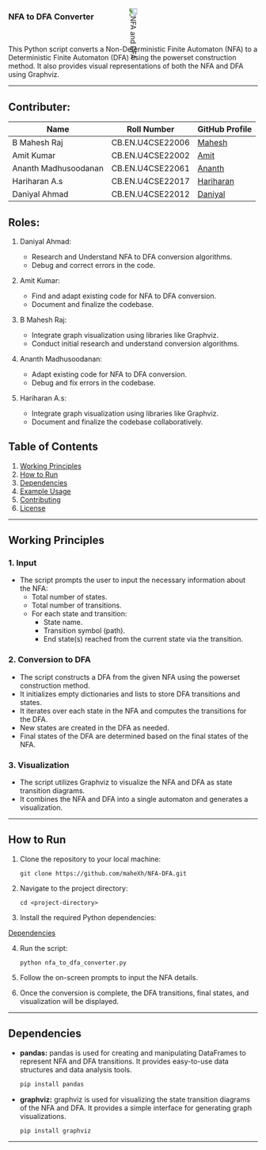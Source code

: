 ### NFA to DFA Converter

<div align="center">
  <img src="https://github.com/maheXh/NFA-DFA/assets/122071980/b4b4cf3b-655d-44cd-b051-69ebeaa11bd1" alt="NFA and DFA" style="transform:rotate(90deg);">
</div>


This Python script converts a Non-Deterministic Finite Automaton (NFA) to a Deterministic Finite Automaton (DFA) using the powerset construction method. It also provides visual representations of both the NFA and DFA using Graphviz.

---

## Contributer:
| Name                | Roll Number    | GitHub Profile                                   |
|---------------------|----------------|--------------------------------------------------|
| B Mahesh Raj        | CB.EN.U4CSE22006 | [Mahesh](https://github.com/maheXh)             |
| Amit Kumar          | CB.EN.U4CSE22002 | [Amit](https://github.com/Arch-AMIt)       |
| Ananth Madhusoodanan| CB.EN.U4CSE22061 | [Ananth](https://github.com/ananthmadhusoodanan) |
| Hariharan A.s       | CB.EN.U4CSE22017 | [Hariharan](https://github.com/Harihar1269)   |
| Daniyal Ahmad       | CB.EN.U4CSE22012 | [Daniyal](https://github.com/Daniyalahmad07) |

## Roles: 

1. Daniyal Ahmad:
   - Research and Understand NFA to DFA conversion algorithms.
   - Debug and correct errors in the code.

2. Amit Kumar:
   - Find and adapt existing code for NFA to DFA conversion.
   - Document and finalize the codebase.

3. B Mahesh Raj:
   - Integrate graph visualization using libraries like Graphviz.
   - Conduct initial research and understand conversion algorithms.

4. Ananth Madhusoodanan:
   - Adapt existing code for NFA to DFA conversion.
   - Debug and fix errors in the codebase.

5. Hariharan A.s:
   - Integrate graph visualization using libraries like Graphviz.
   - Document and finalize the codebase collaboratively.


## Table of Contents

1. [Working Principles](#working-principles)
2. [How to Run](#how-to-run)
3. [Dependencies](#dependencies)
4. [Example Usage](#example-usage)
5. [Contributing](#contributing)
6. [License](#license)

---

## Working Principles

### 1. Input
- The script prompts the user to input the necessary information about the NFA:
  - Total number of states.
  - Total number of transitions.
  - For each state and transition:
    - State name.
    - Transition symbol (path).
    - End state(s) reached from the current state via the transition.

### 2. Conversion to DFA
- The script constructs a DFA from the given NFA using the powerset construction method.
- It initializes empty dictionaries and lists to store DFA transitions and states.
- It iterates over each state in the NFA and computes the transitions for the DFA.
- New states are created in the DFA as needed.
- Final states of the DFA are determined based on the final states of the NFA.

### 3. Visualization
- The script utilizes Graphviz to visualize the NFA and DFA as state transition diagrams.
- It combines the NFA and DFA into a single automaton and generates a visualization.

---

## How to Run

1. Clone the repository to your local machine:
   ```
   git clone https://github.com/maheXh/NFA-DFA.git
   ```

2. Navigate to the project directory:
   ```
   cd <project-directory>
   ```

3. Install the required Python dependencies:

  [Dependencies](##Dependencies)

4. Run the script:
   ```
   python nfa_to_dfa_converter.py
   ```

5. Follow the on-screen prompts to input the NFA details.

6. Once the conversion is complete, the DFA transitions, final states, and visualization will be displayed.

---

## Dependencies

- **pandas:** pandas is used for creating and manipulating DataFrames to represent NFA and DFA transitions. It provides easy-to-use data structures and data analysis tools.
  
  ```bash
  pip install pandas
  ```

- **graphviz:** graphviz is used for visualizing the state transition diagrams of the NFA and DFA. It provides a simple interface for generating graph visualizations.
  
  ```bash
  pip install graphviz
  ```

---

